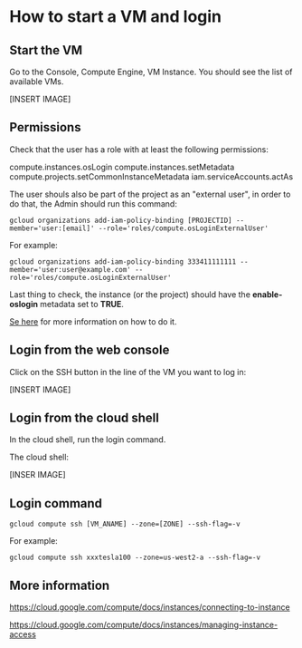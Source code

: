 

How to start a VM and login
===========================

Start the VM
------------

Go to the Console, Compute Engine, VM Instance. You should see the list of available VMs.

[INSERT IMAGE]



Permissions
-----------

Check that the user has a role with at least the following permissions:

compute.instances.osLogin
compute.instances.setMetadata
compute.projects.setCommonInstanceMetadata
iam.serviceAccounts.actAs

The user shouls also be part of the project as an "external user", in order to do that, the Admin should run this command:

```
gcloud organizations add-iam-policy-binding [PROJECTID] --member='user:[email]' --role='roles/compute.osLoginExternalUser'
```

For example:

```
gcloud organizations add-iam-policy-binding 333411111111 --member='user:user@example.com' --role='roles/compute.osLoginExternalUser'
````

Last thing to check, the instance (or the project) should have the **enable-oslogin** metadata set to **TRUE**.

[Se here](https://cloud.google.com/compute/docs/instances/managing-instance-access) for more information on how to do it.


Login from the web console
--------------------------

Click on the SSH button in the line of the VM you want to log in:

[INSERT IMAGE]

Login from the cloud shell
--------------------------

In the cloud shell, run the login command.

The cloud shell:

[INSER IMAGE]


Login command
-------------

```
gcloud compute ssh [VM_ANAME] --zone=[ZONE] --ssh-flag=-v 
```

For example:
```
gcloud compute ssh xxxtesla100 --zone=us-west2-a --ssh-flag=-v 
```


More information
----------------

https://cloud.google.com/compute/docs/instances/connecting-to-instance

https://cloud.google.com/compute/docs/instances/managing-instance-access

